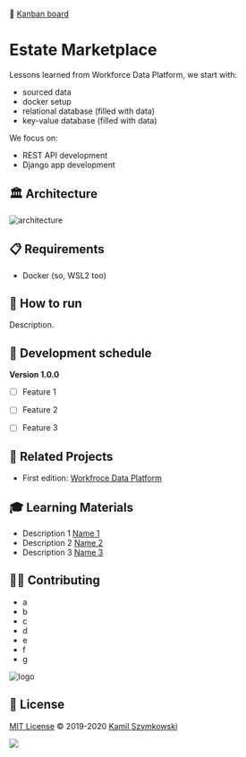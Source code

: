 🔗 [Kanban board](https://github.com/users/SzymkowskiDev/projects/10/views/1)

# Estate Marketplace
Lessons learned from Workforce Data Platform, we start with:
- sourced data
- docker setup
- relational database (filled with data)
- key-value database (filled with data)

We focus on:
- REST API development
- Django app development


## 🏛️ Architecture
![architecture](https://github.com/SzymkowskiDev/estate-marketplace/blob/main/assets/arch.png?raw=true)


## 📋 Requirements
- Docker (so, WSL2 too)


## 🚀 How to run
Description.


## 📅 Development schedule
**Version 1.0.0**

- [ ] Feature 1
- [ ] Feature 2
- [ ] Feature 3


## 🔗 Related Projects
* First edition: [Workfroce Data Platform](https://github.com/SzymkowskiDev/workforce-data-platform)


## 🎓 Learning Materials
* Description 1 [Name 1](http://markdown.github.io)
* Description 2 [Name 2](http://markdown.github.io)
* Description 3 [Name 3](http://markdown.github.io)


## 👨‍💻 Contributing
- a
- b
- c
- d
- e
- f
- g

![logo](https://github.com/SzymkowskiDev/estate-marketplace/blob/main/assets/logo.png?raw=true)

## 📄 License
[MIT License](https://choosealicense.com/licenses/mit/) ©️ 2019-2020 [Kamil Szymkowski](https://github.com/SzymkowskiDev "Get in touch!")

[![](https://img.shields.io/badge/license-MIT-green?style=plastic)](https://choosealicense.com/licenses/mit/)
